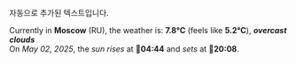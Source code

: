 
자동으로 추가된 텍스트입니다.

<!--START_SECTION:weather:moscow-->
Currently in **Moscow** (RU), the weather is: **7.8°C** (feels like **5.2°C**), ***overcast clouds***<br/>
On *May 02, 2025*, the *sun rises* at 🌅**04:44** and *sets* at 🌇**20:08**.
<!--END_SECTION:weather-->
